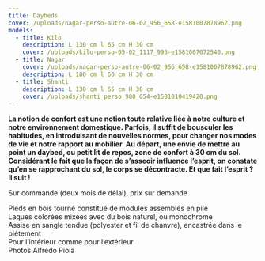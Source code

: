 ```yaml
---
title: Daybeds
cover: /uploads/nagar-perso-autre-06-02_956_658-e1581007878962.png
models:
  - title: Kilo
    description: L 130 cm l 65 cm H 30 cm
    cover: /uploads/kilo-perso-05-02_1117_993-e1581007072540.png
  - title: Nagar
    cover: /uploads/nagar-perso-autre-06-02_956_658-e1581007878962.png
    description: L 180 cm l 60 cm H 30 cm
  - title: Shanti
    description: L 130 cm l 65 cm H 30 cm
    cover: /uploads/shanti_perso_900_654-e1581010419420.png
---
```


**La notion de confort est une notion toute relative liée à notre culture et notre environnement domestique. Parfois, il suffit de bousculer les habitudes, en introduisant de nouvelles normes, pour changer nos modes de vie et notre rapport au mobilier. Au départ, une envie de mettre au point un daybed, ou petit lit de repos, zone de confort à 30 cm du sol. Considérant le fait que la façon de s’asseoir influence l’esprit, on constate qu’en se rapprochant du sol, le corps se décontracte. Et que fait l’esprit ? Il suit !**


Sur commande (deux mois de délai), prix sur demande


Pieds en bois tourné constitué de modules assemblés en pile  
Laques colorées mixées avec du bois naturel, ou monochrome  
Assise en sangle tendue (polyester et fil de chanvre), encastrée dans le piétement  
Pour l’intérieur comme pour l’extérieur  
Photos Alfredo Piola
